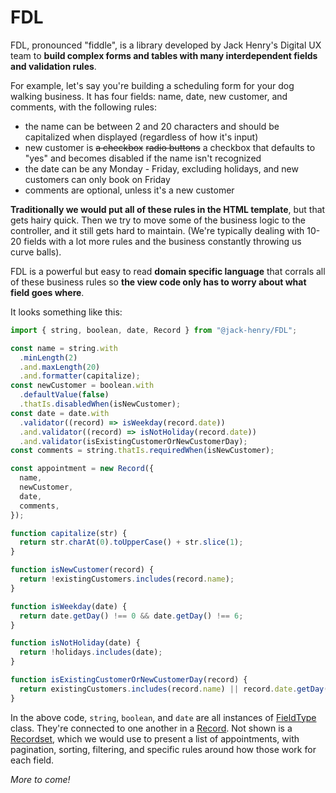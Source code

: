 # FDL

FDL, pronounced "fiddle", is a library developed by Jack Henry's Digital UX team to **build complex forms and tables with many interdependent fields and validation rules**.

For example, let's say you're building a scheduling form for your dog walking business. It has four fields: name, date, new customer, and comments, with the following rules:

- the name can be between 2 and 20 characters and should be capitalized when displayed (regardless of how it's input)
- new customer is <del>a checkbox</del> <del>radio buttons</del> a checkbox that defaults to "yes" and becomes disabled if the name isn't recognized
- the date can be any Monday - Friday, excluding holidays, and new customers can only book on Friday
- comments are optional, unless it's a new customer

**Traditionally we would put all of these rules in the HTML template**, but that gets hairy quick. Then we try to move some of the business logic to the controller, and it still gets hard to maintain. (We're typically dealing with 10-20 fields with a lot more rules and the business constantly throwing us curve balls).

FDL is a powerful but easy to read **domain specific language** that corrals all of these business rules so **the view code only has to worry about what field goes where**.

It looks something like this:

```js
import { string, boolean, date, Record } from "@jack-henry/FDL";

const name = string.with
  .minLength(2)
  .and.maxLength(20)
  .and.formatter(capitalize);
const newCustomer = boolean.with
  .defaultValue(false)
  .thatIs.disabledWhen(isNewCustomer);
const date = date.with
  .validator((record) => isWeekday(record.date))
  .and.validator((record) => isNotHoliday(record.date))
  .and.validator(isExistingCustomerOrNewCustomerDay);
const comments = string.thatIs.requiredWhen(isNewCustomer);

const appointment = new Record({
  name,
  newCustomer,
  date,
  comments,
});

function capitalize(str) {
  return str.charAt(0).toUpperCase() + str.slice(1);
}

function isNewCustomer(record) {
  return !existingCustomers.includes(record.name);
}

function isWeekday(date) {
  return date.getDay() !== 0 && date.getDay() !== 6;
}

function isNotHoliday(date) {
  return !holidays.includes(date);
}

function isExistingCustomerOrNewCustomerDay(record) {
  return existingCustomers.includes(record.name) || record.date.getDay() === 5;
}
```

In the above code, `string`, `boolean`, and `date` are all instances of [FieldType](./docs/fieldtype.md) class. They're connected to one another in a [Record](./docs/record.md). Not shown is a [Recordset](./docs/recordset.md), which we would use to present a list of appointments, with pagination, sorting, filtering, and specific rules around how those work for each field.

_More to come!_
